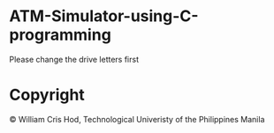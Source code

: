 # ATM-Simulator-using-C-programming

Please change the drive letters first


# Copyright
© William Cris Hod, Technological Univeristy of the Philippines Manila
